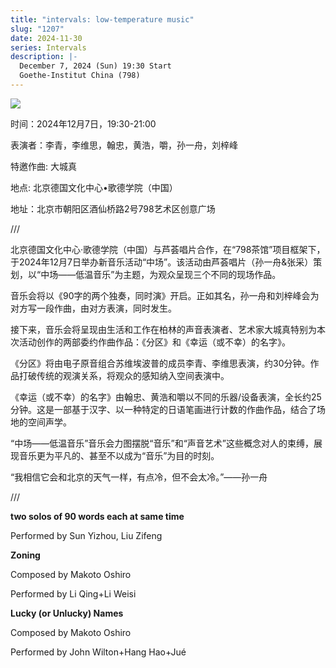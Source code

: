 ```yaml
---
title: "intervals: low-temperature music"
slug: "1207"
date: 2024-11-30
series: Intervals
description: |-
  December 7, 2024 (Sun) 19:30 Start
  Goethe-Institut China (798)
---
```

![](/images/uploads/poster-small-format.jpg)


时间：2024年12月7日，19:30-21:00

表演者：李青，李维思，翰忠，黄浩，嚼，孙一舟，刘梓峰

特邀作曲: 大城真

地点: 北京德国文化中心•歌德学院（中国）

地址：北京市朝阳区酒仙桥路2号798艺术区创意广场 

///




北京德国文化中心·歌德学院（中国）与芦荟唱片合作，在“798茶馆”项目框架下，于2024年12月7日举办新音乐活动“中场”。该活动由芦荟唱片（孙一舟&张采）策划，以“中场——低温音乐”为主题，为观众呈现三个不同的现场作品。




音乐会将以《90字的两个独奏，同时演》开启。正如其名，孙一舟和刘梓峰会为对方写一段作曲，由对方表演，同时发生。




接下来，音乐会将呈现由生活和工作在柏林的声音表演者、艺术家大城真特别为本次活动创作的两部委约作曲作品：《分区》和《幸运（或不幸）的名字》。




《分区》将由电子原音组合苏维埃波普的成员李青、李维思表演，约30分钟。作品打破传统的观演关系，将观众的感知纳入空间表演中。




《幸运（或不幸）的名字》由翰忠、黄浩和嚼以不同的乐器/设备表演，全长约25分钟。这是一部基于汉字、以一种特定的日语笔画进行计数的作曲作品，结合了场地的空间声学。




“中场——低温音乐”音乐会力图摆脱“音乐”和“声音艺术”这些概念对人的束缚，展现音乐更为平凡的、甚至不以成为“音乐”为目的时刻。




“我相信它会和北京的天气一样，有点冷，但不会太冷。”——孙一舟

///

















**two solos of 90 words each at same time**

Performed by Sun Yizhou, Liu Zifeng



**Zoning**

Composed by Makoto Oshiro

Performed by Li Qing+Li Weisi


**Lucky (or Unlucky) Names**

Composed by Makoto Oshiro

Performed by John Wilton+Hang Hao+Jué
